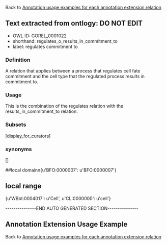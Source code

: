 Back to [Annotation usage examples for each annotation extension relation](http://wiki.geneontology.org/index.php/Annotation_usage_examples_for_each_annotation_extension_relation)

## Text extracted from ontlogy: DO NOT EDIT
* OWL ID: GOREL_0001022
* shorthand: regulates_o_results_in_commitment_to
* label: regulates commitment to

### Definition
A relation that applies between a process that regulates cell fate commitment and the cell type that the regulated process results in commitment to.

### Usage
This is the combination of the regulates relation with the results_in_commitment_to relation.

### Subsets
[display_for_curators]

### synonyms
[]

##local domainn{u'BFO:0000007': u'BFO:0000007'}

## local range
{u'WBbt:0004017': u'Cell', u'CL:0000000': u'cell'}

---------------END AUTO GENERATED SECTION---------------


Annotation Extension Usage Example
----------------------------------

Back to [Annotation usage examples for each annotation extension relation](http://wiki.geneontology.org/index.php/Annotation_usage_examples_for_each_annotation_extension_relation)
